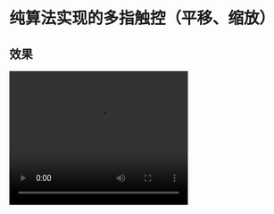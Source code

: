 # 纯算法实现的多指触控（平移、缩放）

## 效果

<video width="320" height="240" controls>
  <source src="docs\multi-touch-gesture.mp4" type="video/mp4">
  这里有一个效果视频
</video>

